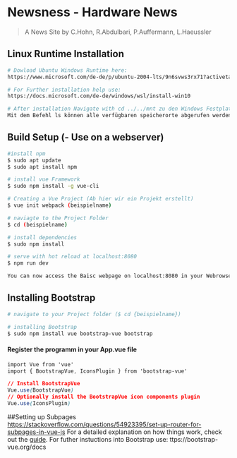 # Newsness - Hardware News

> A News Site by C.Hohn, R.Abdulbari, P.Auffermann, L.Haeussler
## Linux Runtime Installation
``` bash
# Dowload Ubuntu Windows Runtime here:
https://www.microsoft.com/de-de/p/ubuntu-2004-lts/9n6svws3rx71?activetab=pivot:overviewtab

# For Further installation help use:
https://docs.microsoft.com/de-de/windows/wsl/install-win10

# After installation Navigate with cd ../../mnt zu den Windows Festplatten. 
Mit dem Befehl ls können alle verfügbaren speicherorte abgerufen werden.
```


## Build Setup (- Use on a webserver)

``` bash
#install npm
$ sudo apt update
$ sudo apt install npm

# install vue Framework
$ sudo npm install -g vue-cli

# Creating a Vue Project (Ab hier wir ein Projekt erstellt)
$ vue init webpack (beispielname)

# naviagte to the Project Folder
$ cd (beispielname)

# install dependencies
$ sudo npm install

# serve with hot reload at localhost:8080
$ npm run dev

You can now access the Baisc webpage on localhost:8080 in your Webrowser
```
## Installing Bootstrap 

```bash
# navigate to your Project folder ($ cd {beispielname})

# installing Bootstrap
$ sudo npm install vue bootstrap-vue bootstrap
```
#### Register the programm in your App.vue file
```css
import Vue from 'vue'
import { BootstrapVue, IconsPlugin } from 'bootstrap-vue'

// Install BootstrapVue
Vue.use(BootstrapVue)
// Optionally install the BootstrapVue icon components plugin
Vue.use(IconsPlugin)
```
##Setting up Subpages
https://stackoverflow.com/questions/54923395/set-up-router-for-subpages-in-vue-js
For a detailed explanation on how things work, check out the [guide](https://medium.com/codingthesmartway-com-blog/vue-js-2-quickstart-tutorial-2017-246195cfbdd2).
For futher instuctions into Bootstrap use: ttps://bootstrap-vue.org/docs
